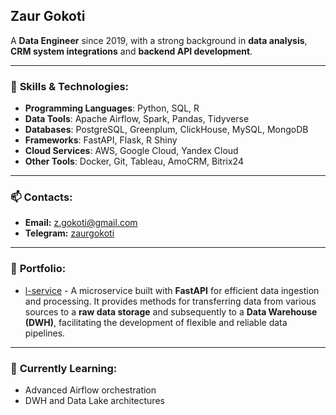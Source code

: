 ## Zaur Gokoti

A **Data Engineer** since 2019, with a strong background in **data analysis**, **CRM system integrations** and **backend API development**.

---

### 🔧 **Skills & Technologies**:
- **Programming Languages**: Python, SQL, R 
- **Data Tools**: Apache Airflow, Spark, Pandas, Tidyverse
- **Databases**: PostgreSQL, Greenplum, ClickHouse, MySQL, MongoDB
- **Frameworks**: FastAPI, Flask, R Shiny
- **Cloud Services**: AWS, Google Cloud, Yandex Cloud 
- **Other Tools**: Docker, Git, Tableau, AmoCRM, Bitrix24

---

### 📫 **Contacts**:
- **Email:** [z.gokoti@gmail.com](mailto:z.gokoti@gmail.com)
- **Telegram:** [zaurgokoti](https://t.me/zaurgokoti)

---

### 📂 **Portfolio**:
- [l-service](https://github.com/Zaur86/l-service) - A microservice built with **FastAPI** for efficient data ingestion and processing. It provides methods for transferring data from various sources to a **raw data storage** and subsequently to a **Data Warehouse (DWH)**, facilitating the development of flexible and reliable data pipelines.

---

### 🌱 **Currently Learning**:
- Advanced Airflow orchestration
- DWH and Data Lake architectures

<!--
**Zaur86/Zaur86** is a ✨ _special_ ✨ repository because its `README.md` (this file) appears on your GitHub profile.

Here are some ideas to get you started:

- 🔭 I’m currently working on ...
- 🌱 I’m currently learning ...
- 👯 I’m looking to collaborate on ...
- 🤔 I’m looking for help with ...
- 💬 Ask me about ...
- 📫 How to reach me: ...
- 😄 Pronouns: ...
- ⚡ Fun fact: ...
-->
